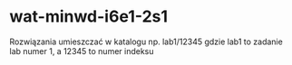 # wat-minwd-i6e1-2s1


Rozwiązania umieszczać w katalogu np. lab1/12345 gdzie lab1 to zadanie lab numer 1, a 12345 to numer indeksu
